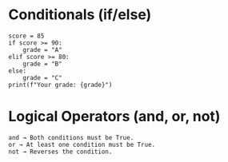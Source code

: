 # Conditionals (if/else)

```
score = 85
if score >= 90:
    grade = "A"
elif score >= 80:
    grade = "B"
else:
    grade = "C"
print(f"Your grade: {grade}")
```

# Logical Operators (and, or, not)

```
and → Both conditions must be True.
or → At least one condition must be True.
not → Reverses the condition.
```
